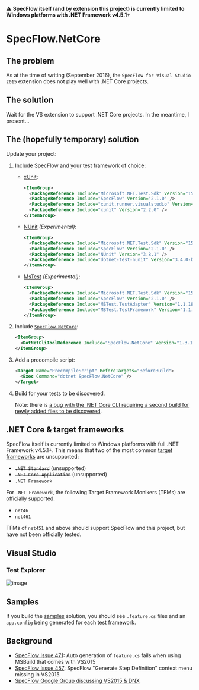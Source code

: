 :warning: **SpecFlow itself (and by extension this project) is currently limited to Windows platforms with .NET Framework v4.5.1+**

# SpecFlow.NetCore

## The problem

As at the time of writing (September 2016), the `SpecFlow for Visual Studio 2015` extension does not play well with .NET Core projects.

## The solution

Wait for the VS extension to support .NET Core projects. In the meantime, I present...

## The (hopefully temporary) solution

Update your project:

1. Include SpecFlow and your test framework of choice:

    * [xUnit](https://github.com/xunit/dotnet-test-xunit):
        ```xml
        <ItemGroup>
          <PackageReference Include="Microsoft.NET.Test.Sdk" Version="15.3.0" />
          <PackageReference Include="SpecFlow" Version="2.1.0" />
          <PackageReference Include="xunit.runner.visualstudio" Version="2.2.0" />
          <PackageReference Include="xunit" Version="2.2.0" />
        </ItemGroup>
        ```
    
    * [NUnit](https://github.com/nunit/dotnet-test-nunit) _(Experimental)_:
        ```xml
        <ItemGroup>
          <PackageReference Include="Microsoft.NET.Test.Sdk" Version="15.3.0" />
          <PackageReference Include="SpecFlow" Version="2.1.0" />
          <PackageReference Include="NUnit" Version="3.8.1" />
          <PackageReference Include="dotnet-test-nunit" Version="3.4.0-beta-2" />
        </ItemGroup>
        ```
    
    * [MsTest](https://www.nuget.org/packages/dotnet-test-mstest/1.1.1-preview) _(Experimental)_:
        ```xml
        <ItemGroup>
          <PackageReference Include="Microsoft.NET.Test.Sdk" Version="15.3.0" />
          <PackageReference Include="SpecFlow" Version="2.1.0" />
          <PackageReference Include="MSTest.TestAdapter" Version="1.1.18" />
          <PackageReference Include="MSTest.TestFramework" Version="1.1.18" />
        </ItemGroup>
        ```

2. Include [`SpecFlow.NetCore`](https://www.nuget.org/packages/SpecFlow.NetCore):

    ```xml
    <ItemGroup>
      <DotNetCliToolReference Include="SpecFlow.NetCore" Version="1.3.1" />
    </ItemGroup>
    ```

3. Add a precompile script:

    ```xml
    <Target Name="PrecompileScript" BeforeTargets="BeforeBuild">
      <Exec Command="dotnet SpecFlow.NetCore" />
    </Target>
    ```

4. Build for your tests to be discovered.

   Note: there is [a bug with the .NET Core CLI requiring a second build for newly added files to be discovered](https://github.com/stajs/SpecFlow.NetCore/issues/22).

## .NET Core &amp; target frameworks

SpecFlow itself is currently limited to Windows platforms with full .NET Framework v4.5.1+. This means that two of the most common [target frameworks](https://docs.microsoft.com/en-us/dotnet/standard/frameworks) are unsupported:

- ~~`.NET Standard`~~ (unsupported)
- ~~`.NET Core Application`~~ (unsupported)
- `.NET Framework`

For `.NET Framework`, the following Target Framework Monikers (TFMs) are officially supported:

- `net46`
- `net461`

TFMs of `net451` and above should support SpecFlow and this project, but have not been officially tested.

## Visual Studio

### Test Explorer

![image](https://cloud.githubusercontent.com/assets/2253814/11646350/0a806578-9dc2-11e5-9abe-115616ec9aec.png)

<!--
## Generating step definitions

One of the nice features from the VS extension is being able to easily generate stubs for missing step definitions. This is still _kind_ of possible, but definitely not as nice as the typical usage from the extension.

0. So, a feature file:

  ![image](https://cloud.githubusercontent.com/assets/2253814/11574021/299d6d40-9a6e-11e5-9342-3cf9c91565cc.png)

0. Build to generate the `.feature.cs` file and run it:

  ![image](https://cloud.githubusercontent.com/assets/2253814/11574057/54f43bb8-9a6e-11e5-91d4-2910c1ee8185.png)

0. Right-click and `Copy All`:

  ![image](https://cloud.githubusercontent.com/assets/2253814/11574068/66050a5e-9a6e-11e5-9f7a-264c6935b3b6.png)

0. Paste in your text editor of choice, then copy out the actual steps:

  ![image](https://cloud.githubusercontent.com/assets/2253814/11574120/932672c0-9a6e-11e5-8f70-cff5a74c5da6.png)

Given this should be a short-lived solution, hopefully this workaround is tolerable.
-->

## Samples

If you build the [samples](https://github.com/stajs/SpecFlow.NetCore/tree/master/samples/) solution, you should see `.feature.cs` files and an `app.config` being generated for each test framework.

## Background

- [SpecFlow Issue 471](https://github.com/techtalk/SpecFlow/issues/471): Auto generation of `feature.cs` fails when using MSBuild that comes with VS2015
- [SpecFlow Issue 457](https://github.com/techtalk/SpecFlow/issues/457): SpecFlow "Generate Step Definition" context menu missing in VS2015
- [SpecFlow Google Group discussing VS2015 & DNX](https://groups.google.com/forum/#!topic/specflow/JTKdOTV5nII)
